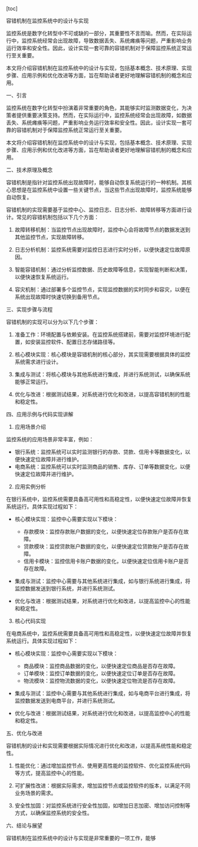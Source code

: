 
[toc]                    
                
                
容错机制在监控系统中的设计与实现

监控系统是数字化转型中不可或缺的一部分，其重要性不言而喻。然而，在实际运行中，监控系统经常会出现故障，导致数据丢失、系统瘫痪等问题，严重影响业务运行效率和安全性。因此，设计实现一套可靠的容错机制对于保障监控系统正常运行至关重要。

本文将介绍容错机制在监控系统中的设计与实现，包括基本概念、技术原理、实现步骤、应用示例和优化改进等方面，旨在帮助读者更好地理解容错机制的概念和应用。

一、引言

监控系统在数字化转型中扮演着非常重要的角色，其能够实时监测数据变化，为决策者提供重要决策支持。然而，在实际运行中，监控系统经常会出现故障，如数据丢失、系统瘫痪等问题，严重影响业务运行效率和安全性。因此，设计实现一套可靠的容错机制对于保障监控系统正常运行至关重要。

本文将介绍容错机制在监控系统中的设计与实现，包括基本概念、技术原理、实现步骤、应用示例和优化改进等方面，旨在帮助读者更好地理解容错机制的概念和应用。

二、技术原理及概念

容错机制是指针对监控系统出现故障时，能够自动恢复系统运行的一种机制。其核心思想是在监控系统中设置一些关键节点，当这些节点出现故障时，监控系统能够自动恢复。

容错机制的实现需要基于监控中心、监控日志、日志分析、故障转移等方面进行设计。常见的容错机制包括以下几个方面：

1. 故障转移机制：当监控节点出现故障时，监控中心会将故障节点的数据发送到其他监控节点，实现故障转移。

2. 日志分析机制：监控系统需要对监控日志进行实时分析，以便快速定位故障原因。

3. 智能容错机制：通过分析监控数据、历史故障等信息，实现智能判断和决策，以便快速恢复系统运行。

4. 容灾机制：通过部署多个监控节点，实现监控数据的实时同步和容灾，以便在系统出现故障时快速切换到备用节点。

三、实现步骤与流程

容错机制的实现可以分为以下几个步骤：

1. 准备工作：环境配置与依赖安装。在监控系统搭建前，需要对监控环境进行配置，如安装监控软件、配置日志存储路径等。

2. 核心模块实现：核心模块是容错机制的核心部分，其实现需要根据具体的监控系统需求进行设计。

3. 集成与测试：将核心模块与其他系统进行集成，并进行系统测试，以确保系统能够正常运行。

4. 优化与改进：根据测试结果，对系统进行优化和改进，以提高容错机制的性能和稳定性。

四、应用示例与代码实现讲解

1. 应用场景介绍

监控系统的应用场景非常丰富，例如：

- 银行系统：监控系统可以实时监测银行的存款、贷款、信用卡等数据变化，以便快速定位故障并进行维护。
- 电商系统：监控系统可以实时监测商品的销售、库存、订单等数据变化，以便快速定位故障并进行维护。

2. 应用实例分析

在银行系统中，监控系统需要具备高可用性和高稳定性，以便快速定位故障并恢复系统运行。具体实现过程如下：

- 核心模块实现：监控中心需要实现以下模块：

    - 存款模块：监控存款账户数据的变化，以便快速定位存款账户是否存在故障。
    - 贷款模块：监控贷款账户数据的变化，以便快速定位贷款账户是否存在故障。
    - 信用卡模块：监控信用卡账户数据的变化，以便快速定位信用卡账户是否存在故障。
- 集成与测试：监控中心需要与其他系统进行集成，如与银行系统进行集成，将监控数据发送到银行系统，并进行系统测试。
- 优化与改进：根据测试结果，对系统进行优化和改进，以提高监控中心的性能和稳定性。

3. 核心代码实现

在电商系统中，监控系统需要具备高可用性和高稳定性，以便快速定位故障并恢复系统运行。具体实现过程如下：

- 核心模块实现：监控中心需要实现以下模块：

    - 商品模块：监控商品数据的变化，以便快速定位商品是否存在故障。
    - 订单模块：监控订单数据的变化，以便快速定位订单是否存在故障。
    - 物流模块：监控物流数据的变化，以便快速定位物流是否存在故障。
- 集成与测试：监控中心需要与其他系统进行集成，如与电商平台进行集成，将监控数据发送到电商平台，并进行系统测试。
- 优化与改进：根据测试结果，对系统进行优化和改进，以提高监控中心的性能和稳定性。

五、优化与改进

容错机制的设计和实现需要根据实际情况进行优化和改进，以提高系统性能和稳定性。

1. 性能优化：通过增加监控节点、使用更高性能的监控软件、优化监控系统代码等方式，提高监控中心的性能。

2. 可扩展性改进：根据实际需求，增加监控节点或监控软件的版本，以满足不同业务场景的需求。

3. 安全性加固：对监控系统进行安全性加固，如增加日志加密、增加访问控制等方式，以确保监控系统的安全性。

六、结论与展望

容错机制在监控系统中的设计与实现是非常重要的一项工作，能够

